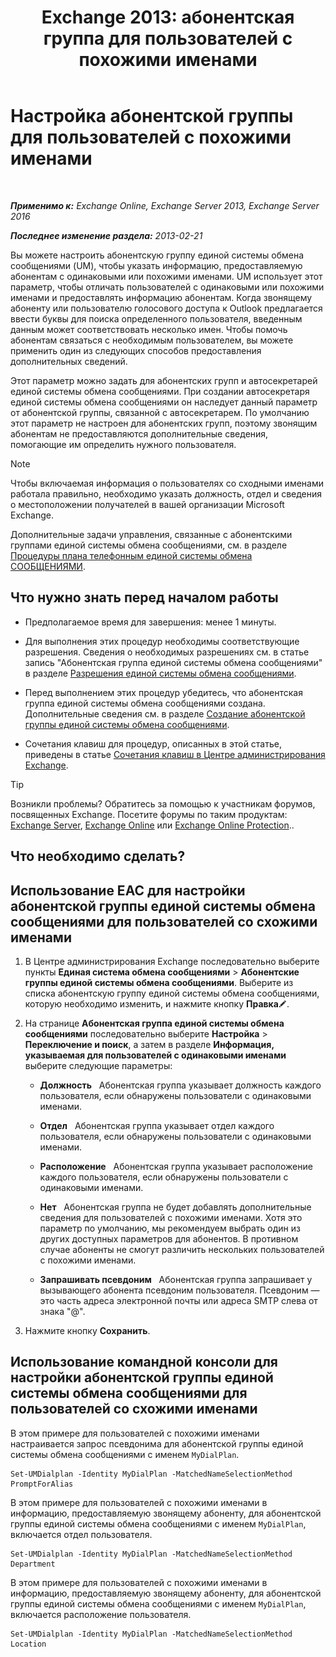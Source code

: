 ﻿---
title: 'Exchange 2013: абонентская группа для пользователей с похожими именами'
TOCTitle: Настройка абонентской группы для пользователей с похожими именами
ms:assetid: 14783f45-95f5-49de-8215-0a3aef7dc034
ms:mtpsurl: https://technet.microsoft.com/ru-ru/library/Bb266943(v=EXCHG.150)
ms:contentKeyID: 51408003
ms.date: 05/22/2018
mtps_version: v=EXCHG.150
ms.translationtype: MT
---

# Настройка абонентской группы для пользователей с похожими именами

 

_**Применимо к:** Exchange Online, Exchange Server 2013, Exchange Server 2016_

_**Последнее изменение раздела:** 2013-02-21_

Вы можете настроить абонентскую группу единой системы обмена сообщениями (UM), чтобы указать информацию, предоставляемую абонентам с одинаковыми или похожими именами. UM использует этот параметр, чтобы отличать пользователей с одинаковыми или похожими именами и предоставлять информацию абонентам. Когда звонящему абоненту или пользователю голосового доступа к Outlook предлагается ввести буквы для поиска определенного пользователя, введенным данным может соответствовать несколько имен. Чтобы помочь абонентам связаться с необходимым пользователем, вы можете применить один из следующих способов предоставления дополнительных сведений.

Этот параметр можно задать для абонентских групп и автосекретарей единой системы обмена сообщениями. При создании автосекретаря единой системы обмена сообщениями он наследует данный параметр от абонентской группы, связанной с автосекретарем. По умолчанию этот параметр не настроен для абонентских групп, поэтому звонящим абонентам не предоставляются дополнительные сведения, помогающие им определить нужного пользователя.

> [!NOTE]  
> Чтобы включаемая информация о пользователях со сходными именами работала правильно, необходимо указать должность, отдел и сведения о местоположении получателей в вашей организации Microsoft Exchange.


Дополнительные задачи управления, связанные с абонентскими группами единой системы обмена сообщениями, см. в разделе [Процедуры плана телефонным единой системы обмена СООБЩЕНИЯМИ](um-dial-plan-procedures-exchange-2013-help.md).

## Что нужно знать перед началом работы

  - Предполагаемое время для завершения: менее 1 минуты.

  - Для выполнения этих процедур необходимы соответствующие разрешения. Сведения о необходимых разрешениях см. в статье запись "Абонентская группа единой системы обмена сообщениями" в разделе [Разрешения единой системы обмена сообщениями](unified-messaging-permissions-exchange-2013-help.md).

  - Перед выполнением этих процедур убедитесь, что абонентская группа единой системы обмена сообщениями создана. Дополнительные сведения см. в разделе [Создание абонентской группы единой системы обмена сообщениями](create-a-um-dial-plan-exchange-2013-help.md).

  - Сочетания клавиш для процедур, описанных в этой статье, приведены в статье [Сочетания клавиш в Центре администрирования Exchange](keyboard-shortcuts-in-the-exchange-admin-center-exchange-online-protection-help.md).

> [!TIP]  
> Возникли проблемы? Обратитесь за помощью к участникам форумов, посвященных Exchange. Посетите форумы по таким продуктам: <a href="https://go.microsoft.com/fwlink/p/?linkid=60612">Exchange Server</a>, <a href="https://go.microsoft.com/fwlink/p/?linkid=267542">Exchange Online</a> или <a href="https://go.microsoft.com/fwlink/p/?linkid=285351">Exchange Online Protection</a>..


## Что необходимо сделать?

## Использование EAC для настройки абонентской группы единой системы обмена сообщениями для пользователей со схожими именами

1.  В Центре администрирования Exchange последовательно выберите пункты **Единая система обмена сообщениями** \> **Абонентские группы единой системы обмена сообщениями**. Выберите из списка абонентскую группу единой системы обмена сообщениями, которую необходимо изменить, и нажмите кнопку **Правка**![Значок редактирования](images/Bb124582.6f53ccb2-1f13-4c02-bea0-30690e6ea71d(EXCHG.150).gif "Значок редактирования").

2.  На странице **Абонентская группа единой системы обмена сообщениями** последовательно выберите **Настройка** \> **Переключение и поиск**, а затем в разделе **Информация, указываемая для пользователей с одинаковыми именами** выберите следующие параметры:
    
      - **Должность**   Абонентская группа указывает должность каждого пользователя, если обнаружены пользователи с одинаковыми именами.
    
      - **Отдел**   Абонентская группа указывает отдел каждого пользователя, если обнаружены пользователи с одинаковыми именами.
    
      - **Расположение**   Абонентская группа указывает расположение каждого пользователя, если обнаружены пользователи с одинаковыми именами.
    
      - **Нет**   Абонентская группа не будет добавлять дополнительные сведения для пользователей с похожими именами. Хотя это параметр по умолчанию, мы рекомендуем выбрать один из других доступных параметров для абонентов. В противном случае абоненты не смогут различить нескольких пользователей с похожими именами.
    
      - **Запрашивать псевдоним**   Абонентская группа запрашивает у вызывающего абонента псевдоним пользователя. Псевдоним — это часть адреса электронной почты или адреса SMTP слева от знака "@".

3.  Нажмите кнопку **Сохранить**.

## Использование командной консоли для настройки абонентской группы единой системы обмена сообщениями для пользователей со схожими именами

В этом примере для пользователей с похожими именами настраивается запрос псевдонима для абонентской группы единой системы обмена сообщениями с именем `MyDialPlan`.

    Set-UMDialplan -Identity MyDialPlan -MatchedNameSelectionMethod PromptForAlias

В этом примере для пользователей с похожими именами в информацию, предоставляемую звонящему абоненту, для абонентской группы единой системы обмена сообщениями с именем `MyDialPlan`, включается отдел пользователя.

    Set-UMDialplan -Identity MyDialPlan -MatchedNameSelectionMethod Department

В этом примере для пользователей с похожими именами в информацию, предоставляемую звонящему абоненту, для абонентской группы единой системы обмена сообщениями с именем `MyDialPlan`, включается расположение пользователя.

    Set-UMDialplan -Identity MyDialPlan -MatchedNameSelectionMethod Location

